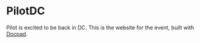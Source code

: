 # PilotDC

Pilot is excited to be back in DC. This is the website for the event, built with <a href="http://docpad.org">Docpad</a>. 
